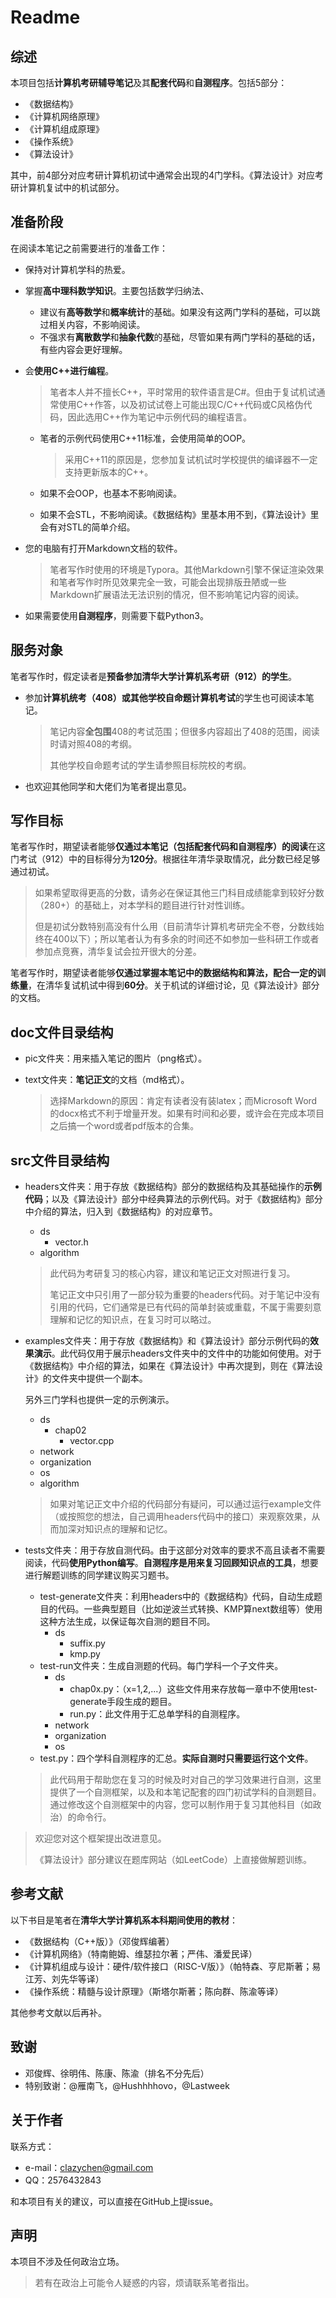 # Readme

## 综述

本项目包括**计算机考研辅导笔记**及其**配套代码**和**自测程序**。包括5部分：

* 《数据结构》
* 《计算机网络原理》
* 《计算机组成原理》
* 《操作系统》
* 《算法设计》

其中，前4部分对应考研计算机初试中通常会出现的4门学科。《算法设计》对应考研计算机复试中的机试部分。

## 准备阶段

在阅读本笔记之前需要进行的准备工作：

* 保持对计算机学科的热爱。
* 掌握**高中理科数学知识**。主要包括数学归纳法、

  * 建议有**高等数学**和**概率统计**的基础。如果没有这两门学科的基础，可以跳过相关内容，不影响阅读。
  * 不强求有**离散数学**和**抽象代数**的基础，尽管如果有两门学科的基础的话，有些内容会更好理解。
* 会**使用C++进行编程**。

  > 笔者本人并不擅长C++，平时常用的软件语言是C#。但由于复试机试通常使用C++作答，以及初试试卷上可能出现C/C++代码或C风格伪代码，因此选用C++作为笔记中示例代码的编程语言。
  >

  * 笔者的示例代码使用C++11标准，会使用简单的OOP。

    > 采用C++11的原因是，您参加复试机试时学校提供的编译器不一定支持更新版本的C++。
    >
  * 如果不会OOP，也基本不影响阅读。
  * 如果不会STL，不影响阅读。《数据结构》里基本用不到，《算法设计》里会有对STL的简单介绍。
* 您的电脑有打开Markdown文档的软件。

  > 笔者写作时使用的环境是Typora。其他Markdown引擎不保证渲染效果和笔者写作时所见效果完全一致，可能会出现排版丑陋或一些Markdown扩展语法无法识别的情况，但不影响笔记内容的阅读。
  >
* 如果需要使用**自测程序**，则需要下载Python3。

## 服务对象

笔者写作时，假定读者是**预备参加清华大学计算机系考研（912）的学生**。

* 参加**计算机统考（408）**或**其他学校自命题计算机考试**的学生也可阅读本笔记。

  > 笔记内容**全包围**408的考试范围；但很多内容超出了408的范围，阅读时请对照408的考纲。
  >
  > 其他学校自命题考试的学生请参照目标院校的考纲。
  >
* 也欢迎其他同学和大佬们为笔者提出意见。

## 写作目标

笔者写作时，期望读者能够**仅通过本笔记（包括配套代码和自测程序）的阅读**在这门考试（912）中的目标得分为**120分**。根据往年清华录取情况，此分数已经足够通过初试。

> 如果希望取得更高的分数，请务必在保证其他三门科目成绩能拿到较好分数（280+）的基础上，对本学科的题目进行针对性训练。
>
> 但是初试分数特别高没有什么用（目前清华计算机考研完全不卷，分数线始终在400以下）；所以笔者认为有多余的时间还不如参加一些科研工作或者参加点竞赛，清华复试会拉开很大的分差。

笔者写作时，期望读者能够**仅通过掌握本笔记中的数据结构和算法，配合一定的训练量**，在清华复试机试中得到**60分**。关于机试的详细讨论，见《算法设计》部分的文档。

## doc文件目录结构

* pic文件夹：用来插入笔记的图片（png格式）。
* text文件夹：**笔记正文**的文档（md格式）。

  > 选择Markdown的原因：肯定有读者没有装latex；而Microsoft Word的docx格式不利于增量开发。如果有时间和必要，或许会在完成本项目之后搞一个word或者pdf版本的合集。
  >

## src文件目录结构

* headers文件夹：用于存放《数据结构》部分的数据结构及其基础操作的**示例代码**；以及《算法设计》部分中经典算法的示例代码。对于《数据结构》部分中介绍的算法，归入到《数据结构》的对应章节。

  * ds
    * vector.h
  * algorithm

  > 此代码为考研复习的核心内容，建议和笔记正文对照进行复习。
  >
  > 笔记正文中只引用了一部分较为重要的headers代码。对于笔记中没有引用的代码，它们通常是已有代码的简单封装或重载，不属于需要刻意理解和记忆的知识点，在复习时可以略过。
  >
* examples文件夹：用于存放《数据结构》和《算法设计》部分示例代码的**效果演示**。此代码仅用于展示headers文件夹中的文件中的功能如何使用。对于《数据结构》中介绍的算法，如果在《算法设计》中再次提到，则在《算法设计》的文件夹中提供一个副本。

  另外三门学科也提供一定的示例演示。

  * ds
    * chap02
      * vector.cpp
  * network
  * organization
  * os
  * algorithm

  > 如果对笔记正文中介绍的代码部分有疑问，可以通过运行example文件（或按照您的想法，自己调用headers代码中的接口）来观察效果，从而加深对知识点的理解和记忆。
  >
* tests文件夹：用于存放自测代码。由于这部分对效率的要求不高且读者不需要阅读，代码**使用Python编写**。**自测程序是用来复习回顾知识点的工具**，想要进行解题训练的同学建议购买习题书。

  * test-generate文件夹：利用headers中的《数据结构》代码，自动生成题目的代码。一些典型题目（比如逆波兰式转换、KMP算next数组等）使用这种方法生成，以保证每次自测的题目不同。
    * ds
      * suffix.py
      * kmp.py
  * test-run文件夹：生成自测题的代码。每门学科一个子文件夹。
    * ds
      * chap0x.py：（x=1,2,...）这些文件用来存放每一章中不使用test-generate手段生成的题目。
      * run.py：此文件用于汇总单学科的自测程序。
    * network
    * organization
    * os
  * test.py：四个学科自测程序的汇总。**实际自测时只需要运行这个文件**。

  > 此代码用于帮助您在复习的时候及时对自己的学习效果进行自测，这里提供了一个自测框架，以及和本笔记配套的四门初试学科的自测题目。通过修改这个自测框架中的内容，您可以制作用于复习其他科目（如政治）的命令行。
  >

> 欢迎您对这个框架提出改进意见。
>
> 《算法设计》部分建议在题库网站（如LeetCode）上直接做解题训练。

## 参考文献

以下书目是笔者在**清华大学计算机系本科期间使用的教材**：

* 《数据结构（C++版）》（邓俊辉编著）
* 《计算机网络》（特南鲍姆、维瑟拉尔著；严伟、潘爱民译）
* 《计算机组成与设计：硬件/软件接口（RISC-V版）》（帕特森、亨尼斯著；易江芳、刘先华等译）
* 《操作系统：精髓与设计原理》（斯塔尔斯著；陈向群、陈渝等译）

其他参考文献以后再补。

## 致谢

* 邓俊辉、徐明伟、陈康、陈渝（排名不分先后）
* 特别致谢：@雁南飞，@Hushhhhovo，@Lastweek

## 关于作者

联系方式：

* e-mail：clazychen@gmail.com
* QQ：2576432843

和本项目有关的建议，可以直接在GitHub上提issue。

## 声明

本项目不涉及任何政治立场。

> 若有在政治上可能令人疑惑的内容，烦请联系笔者指出。
